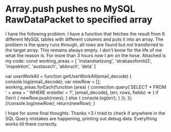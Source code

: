 
# Array.push pushes no MySQL RawDataPacket to specified array

I have the following problem. I have a function that fetches the result from 6 different MySQL tables with different columns and puts it into an array. The problem is the query runs through, all rows are found but not transferred to the target array. This remains always empty. I don't know for the life of me what the reason is. For more than 3 hours now I am on the hose.
Attached is my code:
const working_areas = [
    'instandsetzung',
    'strabasofomld3',
    'inspektion',
    'austausch',
    'abbruch',
    'deta'
]

var userWorkAll = function getUserWorkAll(email_decode) {
    console.log(email_decode);
    var newRow = [];
    working_areas.forEach(function (area) {
        connection.query('SELECT * FROM ' + area + ' WHERE ersteller = ?', [email_decode], (err, rows, fields) => {
            if (!err) {
                newRow.push(rows);
            } else {
                console.log(err);
            }
        });
    });
    //console.log(newRow);
    return(newRow);
}

I hope for some final thoughts. Thanks <3
I tried to check if anywhere in the SQL Query mistakes are happening, printing out debug data.
Everything works till there correctly.

        